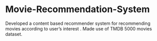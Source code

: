 # Movie-Recommendation-System

Developed a content based recommender system for recommending movies according to user’s interest .
Made use of TMDB 5000 movies dataset.
